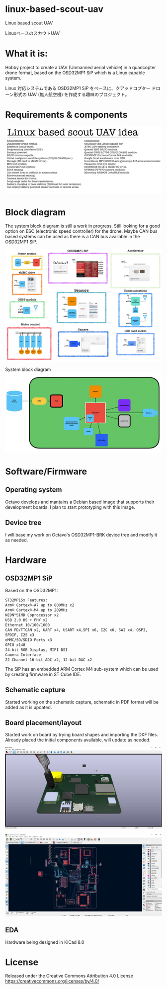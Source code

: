 # linux-based-scout-uav
 Linux based scout UAV

 LinuxベースのスカウトUAV

# What it is:
Hobby project to create a UAV (Unmanned aerial vehicle) in a quadcopter drone format, based on the OSD32MP1 SiP which is a Linux capable system. 

Linux 対応システムである OSD32MP1 SiP をベースに、クアッドコプター ドローン形式の UAV (無人航空機) を作成する趣味のプロジェクト。

# Requirements & components
![](/doc/requirements_components_v0.6.jpg.jpeg)

# Block diagram

The system block diagram is still a work in progress.
Still looking for a good option on ESC (electronic speed controller) for the drone. Maybe CAN bus based systems can be used as there is a CAN bus available in the OSD32MP1 SiP. 

![](/doc/block_diagram_v0.8.jpeg)

System block diagram
![](/doc/system_block_diagram_v0.1.jpeg)

# Software/Firmware 

## Operating system 

Octavo develops and mantains a Debian based image that supports their development boards.  I plan to start prototyping with this image. 

## Device tree

I will base my work on Octavo's OSD32MP1-BRK device tree and modify it as needed. 

# Hardware 

## OSD32MP1 SiP

Based on the OSD32MP1: 

    ST32MP15x Features:
    Arm® Cortex®-A7 up to 800MHz x2
    Arm® Cortex®-M4 up to 209MHz
    NEON™SIMD Coprocessor x2
    USB 2.0 HS + PHY x2
    Ethernet 10/100/1000
    CAN FD/TTCAN x2, UART x4, USART x4,SPI x6, I2C x6, SAI x4, QSPI, SPDIF, I2S x3
    eMMC/SD/SDIO Ports x3
    GPIO x148
    24-bit RGB Display, MIPI DSI
    Camera Interface
    22 Channel 16-bit ADC x2, 12-bit DAC x2
 
The SiP has an embedded ARM Cortex M4 sub-system which can be used by creating firmware in ST Cube IDE. 

## Schematic capture

Started working on the schematic capture, schematic in PDF format will be added as it is updated. 

## Board placement/layout 

Started work on board by trying board shapes and importing the DXF files. Already placed the initial components available, will update as needed. 

![](/doc/3d-viewer.JPG)

![](/doc/ratnest-placement.JPG)


## EDA

Hardware being designed in KiCad 8.0

# License

Released under the Creative Commons Attribution 4.0 License
https://creativecommons.org/licenses/by/4.0/

